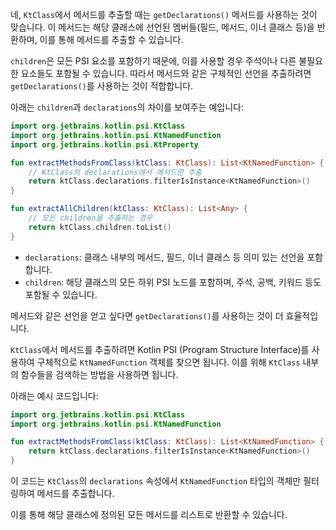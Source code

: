 네, `KtClass`에서 메서드를 추출할 때는 `getDeclarations()` 메서드를 사용하는 것이 맞습니다. 이 메서드는 해당 클래스에 선언된 멤버들(필드, 메서드, 이너 클래스 등)을 반환하며, 이를 통해 메서드를 추출할 수 있습니다.

`children`은 모든 PSI 요소를 포함하기 때문에, 이를 사용할 경우 주석이나 다른 불필요한 요소들도 포함될 수 있습니다. 따라서 메서드와 같은 구체적인 선언을 추출하려면 `getDeclarations()`를 사용하는 것이 적합합니다.

아래는 `children`과 `declarations`의 차이를 보여주는 예입니다:

```kotlin
import org.jetbrains.kotlin.psi.KtClass
import org.jetbrains.kotlin.psi.KtNamedFunction
import org.jetbrains.kotlin.psi.KtProperty

fun extractMethodsFromClass(ktClass: KtClass): List<KtNamedFunction> {
    // KtClass의 declarations에서 메서드만 추출
    return ktClass.declarations.filterIsInstance<KtNamedFunction>()
}

fun extractAllChildren(ktClass: KtClass): List<Any> {
    // 모든 children을 추출하는 경우
    return ktClass.children.toList()
}
```

- `declarations`: 클래스 내부의 메서드, 필드, 이너 클래스 등 의미 있는 선언을 포함합니다.
- `children`: 해당 클래스의 모든 하위 PSI 노드를 포함하며, 주석, 공백, 키워드 등도 포함될 수 있습니다.

메서드와 같은 선언을 얻고 싶다면 `getDeclarations()`를 사용하는 것이 더 효율적입니다.


`KtClass`에서 메서드를 추출하려면 Kotlin PSI (Program Structure Interface)를 사용하여 구체적으로 `KtNamedFunction` 객체를 찾으면 됩니다. 이를 위해 `KtClass` 내부의 함수들을 검색하는 방법을 사용하면 됩니다.

아래는 예시 코드입니다:

```kotlin
import org.jetbrains.kotlin.psi.KtClass
import org.jetbrains.kotlin.psi.KtNamedFunction

fun extractMethodsFromClass(ktClass: KtClass): List<KtNamedFunction> {
    return ktClass.declarations.filterIsInstance<KtNamedFunction>()
}
```

이 코드는 `KtClass`의 `declarations` 속성에서 `KtNamedFunction` 타입의 객체만 필터링하여 메서드를 추출합니다.

이를 통해 해당 클래스에 정의된 모든 메서드를 리스트로 반환할 수 있습니다.